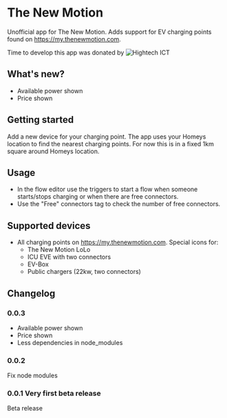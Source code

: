 # The New Motion
Unofficial app for The New Motion. Adds support for EV charging points found on https://my.thenewmotion.com.

Time to develop this app was donated by
![Hightech ICT](http://www.hightechict.nl/wp-content/uploads/2013/04/logo-HT-ICT.png)

## What's new?
* Available power shown
* Price shown

## Getting started
Add a new device for your charging point. The app uses your Homeys location to find the nearest charging points. For now this is in a fixed 1km square around Homeys location.

## Usage
* In the flow editor use the triggers to start a flow when someone starts/stops charging or when there are free connectors.
* Use the "Free" connectors tag to check the number of free connectors.

## Supported devices
* All charging points on https://my.thenewmotion.com. Special icons for:
    * The New Motion LoLo
    * ICU EVE with two connectors
    * EV-Box
    * Public chargers (22kw, two connectors)

## Changelog

### 0.0.3
* Available power shown
* Price shown
* Less dependencies in node_modules

### 0.0.2
Fix node modules

### 0.0.1 Very first beta release
Beta release